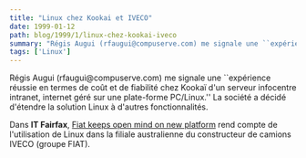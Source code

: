 ```yaml
---
title: "Linux chez Kookai et IVECO"
date: 1999-01-12
path: blog/1999/1/linux-chez-kookai-iveco
summary: "Régis Augui (rfaugui@compuserve.com) me signale une ``expérience réussie en termes de coût et de fiabilité chez Kookaï d'un serveur infocentre intranet, internet géré sur une plate-forme PC/Linux.'' La société a décidé d'étendre la solution Linux à d'autres fonctionnalités."
tags: ['Linux']
---
```


<P>
Régis Augui (rfaugui@compuserve.com) me signale une ``expérience réussie
en termes de coût et de fiabilité chez Kookaï d'un serveur infocentre
intranet, internet géré sur une plate-forme PC/Linux.''
La société a décidé d'étendre la solution Linux à d'autres fonctionnalités.
</P>

<P>
Dans <B>IT Fairfax</B>, <A HREF="http://www.it.fairfax.com.au/990112/industry/industry2.html">Fiat
keeps open mind on new platform</A> rend compte de l'utilisation de
Linux dans la filiale australienne du constructeur de camions IVECO
(groupe FIAT).
</P>


